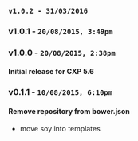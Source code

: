 ### `v1.0.2 - 31/03/2016`

### v1.0.1 - `20/08/2015, 3:49pm`


### v1.0.0 - `20/08/2015, 2:38pm`
#### Initial release for CXP 5.6  


### v0.1.1 - `10/08/2015, 6:10pm`
#### Remove repository from bower.json  
* move soy into templates  

